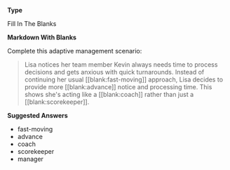 __Type__

Fill In The Blanks

__Markdown With Blanks__

Complete this adaptive management scenario:

> Lisa notices her team member Kevin always needs time to process decisions and gets anxious with quick turnarounds. Instead of continuing her usual [[blank:fast-moving]] approach, Lisa decides to provide more [[blank:advance]] notice and processing time. This shows she's acting like a [[blank:coach]] rather than just a [[blank:scorekeeper]].

__Suggested Answers__

- fast-moving
- advance
- coach
- scorekeeper
- manager


